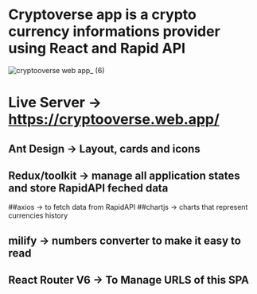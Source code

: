 # Cryptoverse app is a crypto currency informations provider using React and Rapid API
![cryptooverse web app_ (6)](https://user-images.githubusercontent.com/65372273/183279188-4ed0afab-7793-4a9c-938a-c63aac32c5f6.png)
# Live Server -> https://cryptooverse.web.app/
## Ant Design -> Layout, cards and icons
## Redux/toolkit -> manage all application states and store RapidAPI feched data
##axios -> to fetch data from RapidAPI
##chartjs -> charts that represent currencies history
## milify -> numbers converter to make it easy to read
## React Router V6 -> To Manage URLS of this SPA
